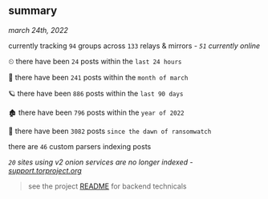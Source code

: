 
## summary
_march 24th, 2022_

currently tracking `94` groups across `133` relays & mirrors - _`51` currently online_

⏲ there have been `24` posts within the `last 24 hours`

🦈 there have been `241` posts within the `month of march`

🪐 there have been `886` posts within the `last 90 days`

🏚 there have been `796` posts within the `year of 2022`

🦕 there have been `3082` posts `since the dawn of ransomwatch`

there are `46` custom parsers indexing posts

_`20` sites using v2 onion services are no longer indexed - [support.torproject.org](https://support.torproject.org/onionservices/v2-deprecation/)_

> see the project [README](https://github.com/thetanz/ransomwatch#ransomwatch--) for backend technicals
